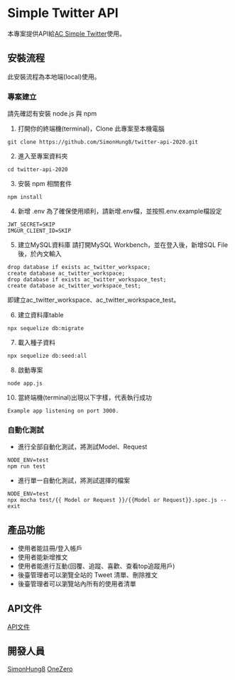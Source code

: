 # Simple Twitter API

本專案提供API給[AC Simple Twitter](https://github.com/JamieLoLo/ac-simple-twitter)使用。

## 安裝流程
此安裝流程為本地端(local)使用。

### 專案建立
請先確認有安裝 node.js 與 npm

1. 打開你的終端機(terminal)，Clone 此專案至本機電腦

```
git clone https://github.com/SimonHung8/twitter-api-2020.git
```

2. 進入至專案資料夾

```
cd twitter-api-2020
```

3. 安裝 npm 相關套件

```
npm install
```

4. 新增 .env
為了確保使用順利，請新增.env檔，並按照.env.example檔設定
```
JWT_SECRET=SKIP
IMGUR_CLIENT_ID=SKIP
```

5. 建立MySQL資料庫
請打開MySQL Workbench，並在登入後，新增SQL File後，於內文輸入

```
drop database if exists ac_twitter_workspace;
create database ac_twitter_workspace;
drop database if exists ac_twitter_workspace_test;
create database ac_twitter_workspace_test;
```

即建立ac_twitter_workspace、ac_twitter_workspace_test。

6. 建立資料庫table

```
npx sequelize db:migrate
```

7. 載入種子資料

```
npx sequelize db:seed:all
```

8. 啟動專案

```
node app.js
```

10. 當終端機(terminal)出現以下字樣，代表執行成功

```
Example app listening on port 3000.
```

### 自動化測試

- 進行全部自動化測試，將測試Model、Request
```
NODE_ENV=test
npm run test
```
- 進行單一自動化測試，將測試選擇的檔案
```
NODE_ENV=test
npx mocha test/{{ Model or Request }}/{{Model or Request}}.spec.js --exit
```

## 產品功能
- 使用者能註冊/登入帳戶
- 使用者能新增推文
- 使用者能進行互動(回覆、追蹤、喜歡、查看top追蹤用戶)
- 後臺管理者可以瀏覽全站的 Tweet 清單、刪除推文
- 後臺管理者可以瀏覽站內所有的使用者清單

## API文件
[API文件](https://www.notion.so/API-c33257dbaed64b4683fa6e8c04dc5b65)

## 開發人員
[SimonHung8](https://github.com/SimonHung8)
[OneZero](https://github.com/OneZerocococo)
